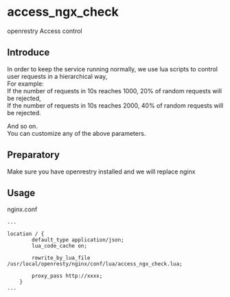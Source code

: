 # access_ngx_check
openrestry Access control

## Introduce
In order to keep the service running normally, we use lua scripts to control user requests in a hierarchical way,  
For example:  
If the number of requests in 10s reaches 1000, 20% of random requests will be rejected,  
If the number of requests in 10s reaches 2000, 40% of random requests will be rejected.  
  
And so on.  
You can customize any of the above parameters.  


## Preparatory
Make sure you have openrestry installed and we will replace nginx


## Usage
nginx.conf

```
...

location / {
        default_type application/json;
        lua_code_cache on;
       
        rewrite_by_lua_file /usr/local/openresty/nginx/conf/lua/access_ngx_check.lua;
        
        proxy_pass http://xxxx;
    }
...
```
